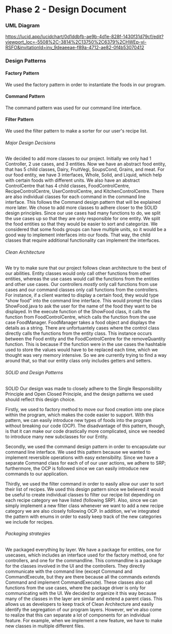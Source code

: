# Phase 2 - Design Document

### UML Diagram

https://lucid.app/lucidchart/0d1ddbfb-ae9b-4d1e-828f-1430f31d79cf/edit?viewport_loc=-5508%2C-3814%2C13750%2C6379%2CHWEp-vi-RSFO&invitationId=inv_9deaeeae-f89a-4712-ae82-0f4b53070412

### Design Patterns

#### Factory Pattern

We used the factory pattern in order to instantiate the foods in our program.

#### Command Pattern

The command pattern was used for our command line interface.

#### Filter Pattern

We used the filter pattern to make a sorter for our user's recipe list.

###### Major Design Decisions

We decided to add more classes to our project. Initially we only had 1 Controller, 2 use cases, and 3 entities. 
Now we have an abstract food entity, that has 5 child classes, Dairy, FruitVegi, SoupsCond, Grains, and meat. For
our food entity, we have 3 interfaces, Whole, Solid, and Liquid, which help with certain foods with different units. We also
have an abstract ControlCentre that has 4 child classes, FoodControlCentre, RecipeControlCentre, UserControlCentre, and
KitchenControlCentre. There are also individual classes for each command in the command line interface. This follows the Command design 
pattern that will be explained more later. We chose to add more classes to adhere closer to the SOLID design principles. Since our use cases
had many functions to do, we split the use cases up so that they are only responsible for one entity. We split the food entities so that 
they would be easier to sort and categorize. We considered that some foods groups can have multiple units, so it would be a good way to 
implement interfaces into our foods. That way, the child classes that require additional functionality can implement the interfaces.

###### Clean Architecture

We try to make sure that our project follows clean architecture to the best of our abilities. Entity classes would only call 
other functions from other entities, whereas the use cases would call the functions from the entities and other use cases. Our controllers *mostly*
only call functions from use cases and our command classes only call functions from the controllers. For instance, if a client wanted to display a 
certain food, they would type "show food" into the command line interface. This would prompt the class ShowFood.java to ask the user for the name of the
food they want to be displayed. In the execute function of the ShowFood class, it calls the function from FoodControlCentre, which calls the function from 
the use case FoodManager. FoodManager takes a food object and displays the details as a string. There are unfortuantely cases where the control class directly 
calls the functions from the entity class. This instance occurs between the Food entity and the FoodControlCentre for the removeQuantity function. This is because if the function were in the 
use cases the hashtable used to store the values would have to be replaced each time, which we thought was very memory 
intensive. So we are currently trying to find a way around that, so that our entity class only includes getters and setters.

###### SOLID and Design Patterns

SOLID
Our design was made to closely adhere to the Single Responsibility Principle and Open Closed Principle, and the design 
patterns we used should reflect this design choice.

Firstly, we used to factory method to move our food creation into one place within the program, which makes the code 
easier to support. With this pattern, we can easily introduce new types of foods into the program without breaking our 
code (OCP). The disadvantage of this pattern, though, is that it can make our code drastically more complicated, since 
we needed to introduce many new subclasses for our Entity.

Secondly, we used the command design pattern in order to encapsulate our command line interface. We used this pattern 
because we wanted to implement reversible operations with easy extensibility. Since we have a separate Command class 
for each of of our user actions, we adhere to SRP; furthermore, the OCP is followed since we can easily introduce new 
commands to our application.

Thirdly, we used the filter command in order to easily allow our user to sort their list of recipes.  We used this 
design pattern since we believed it would be useful to create individual classes to filter our recipe list depending 
on each recipe category we have listed (following SRP). Also, since we can simply implement a new filter class whenever
we want to add a new recipe category we are also closely following OCP. In addition, we've integrated the pattern with
enums in order to easily keep track of the new categories we include for recipes.

###### Packaging strategies

We packaged everything by layer. We have a package for entities, one for usecases, which includes an interface used for the factory method, one for controllers, and one for the 
commandline. This commandline is a package for the classes involved in the UI and the controllers. They directly communicate with the command line (except Command and CommandExecute, but they are there
because all the commands extends Command and implement CommandExecute). These classes also call functions from the use cases, where the package driver is only for communicating with the UI.
We decided to organize it this way because many of the classes in the layer are similar and extend a parent class. This allows us as developers to keep 
track of Clean Architecture and easily identify the segregation of our program layers. However, we've also come to realize
that this can separate a lot of components for an individual feature. For example, when we implement a new feature, we
have to make new classes in multiple different files.



